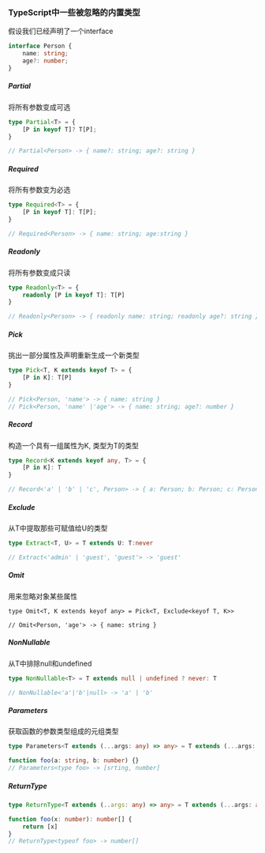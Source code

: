 ### TypeScript中一些被忽略的内置类型

假设我们已经声明了一个interface

```typescript
interface Person {
	name: string;
	age?: number;
}
```

##### Partial

将所有参数变成可选

```typescript
type Partial<T> = {
    [P in keyof T]? T[P];
}

// Partial<Person> -> { name?: string; age?: string }
```

##### Required

将所有参数变为必选

```typescript
type Required<T> = {
	[P in keyof T]: T[P];
}

// Required<Person> -> { name: string; age:string }
```

##### Readonly

将所有参数变成只读

```typescript
type Readonly<T> = {
	readonly [P in keyof T]: T[P]
}

// Readonly<Person> -> { readonly name: string; readonly age?: string }
```

##### Pick

挑出一部分属性及声明重新生成一个新类型

```typescript
type Pick<T, K extends keyof T> = {
	[P in K]: T[P]
}

// Pick<Person, 'name'> -> { name: string }
// Pick<Person, 'name' |'age'> -> { name: string; age?: number }
```

##### Record

构造一个具有一组属性为K, 类型为T的类型

```typescript
type Record<K extends keyof any, T> = {
	[P in K]: T
}

// Record<'a' | 'b' | 'c', Person> -> { a: Person; b: Person; c: Person }
```

##### Exclude

从T中提取那些可赋值给U的类型

```typescript
type Extract<T, U> = T extends U: T:never

// Extract<'admin' | 'guest', 'guest'> -> 'guest'
```

##### Omit

用来忽略对象某些属性

```
type Omit<T, K extends keyof any> = Pick<T, Exclude<keyof T, K>>

// Omit<Person, 'age'> -> { name: string }
```

##### NonNullable

从T中排除null和undefined

```typescript
type NonNullable<T> = T extends null | undefined ? never: T

// NonNullable<'a'|'b'|null> -> 'a' | 'b'
```

##### Parameters

获取函数的参数类型组成的元组类型

```typescript
type Parameters<T extends (...args: any) => any> = T extends (...args: infer P) => any ? P : never

function foo(a: string, b: number) {}
// Parameters<type foo> -> [srting, number]
```

##### ReturnType

```typescript
type ReturnType<T extends (..args: any) => any> = T extends (...args: any) => infer R ? R:any

function foo(x: number): number[] {
    return [x]
}
// ReturnType<typeof foo> -> number[]
```
